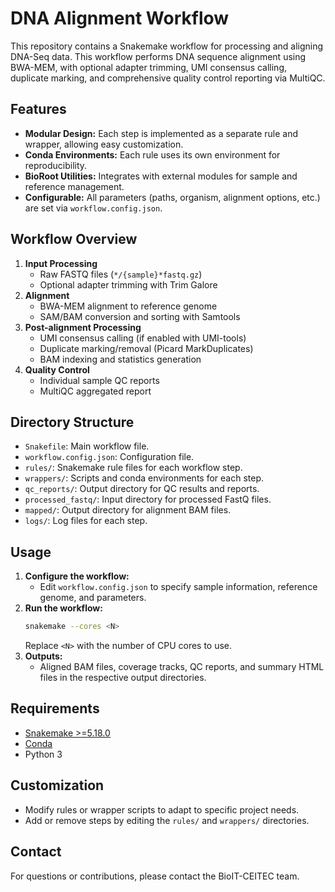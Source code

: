 # DNA Alignment Workflow

This repository contains a Snakemake workflow for processing and aligning DNA-Seq data.
This workflow performs DNA sequence alignment using BWA-MEM, with optional adapter trimming, UMI consensus calling, duplicate marking, and comprehensive quality control reporting via MultiQC.

## Features
- **Modular Design:** Each step is implemented as a separate rule and wrapper, allowing easy customization.
- **Conda Environments:** Each rule uses its own environment for reproducibility.
- **BioRoot Utilities:** Integrates with external modules for sample and reference management.
- **Configurable:** All parameters (paths, organism, alignment options, etc.) are set via `workflow.config.json`.

## Workflow Overview
1. **Input Processing**
   - Raw FASTQ files (`*/{sample}*fastq.gz`)
   - Optional adapter trimming with Trim Galore
2. **Alignment**
   - BWA-MEM alignment to reference genome
   - SAM/BAM conversion and sorting with Samtools
3. **Post-alignment Processing**
   - UMI consensus calling (if enabled with UMI-tools)
   - Duplicate marking/removal (Picard MarkDuplicates)
   - BAM indexing and statistics generation
4. **Quality Control**
   - Individual sample QC reports
   - MultiQC aggregated report

## Directory Structure
- `Snakefile`: Main workflow file.
- `workflow.config.json`: Configuration file.
- `rules/`: Snakemake rule files for each workflow step.
- `wrappers/`: Scripts and conda environments for each step.
- `qc_reports/`: Output directory for QC results and reports.
- `processed_fastq/`: Input directory for processed FastQ files.
- `mapped/`: Output directory for alignment BAM files.
- `logs/`: Log files for each step.

## Usage
1. **Configure the workflow:**
   - Edit `workflow.config.json` to specify sample information, reference genome, and parameters.
2. **Run the workflow:**
   ```bash
   snakemake --cores <N>
   ```
   Replace `<N>` with the number of CPU cores to use.
3. **Outputs:**
   - Aligned BAM files, coverage tracks, QC reports, and summary HTML files in the respective output directories.

## Requirements
- [Snakemake >=5.18.0](https://snakemake.readthedocs.io/)
- [Conda](https://docs.conda.io/)
- Python 3

## Customization
- Modify rules or wrapper scripts to adapt to specific project needs.
- Add or remove steps by editing the `rules/` and `wrappers/` directories.

## Contact
For questions or contributions, please contact the BioIT-CEITEC team.
